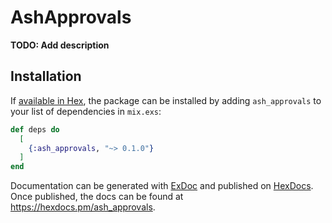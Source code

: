 # AshApprovals

**TODO: Add description**

## Installation

If [available in Hex](https://hex.pm/docs/publish), the package can be installed
by adding `ash_approvals` to your list of dependencies in `mix.exs`:

```elixir
def deps do
  [
    {:ash_approvals, "~> 0.1.0"}
  ]
end
```

Documentation can be generated with [ExDoc](https://github.com/elixir-lang/ex_doc)
and published on [HexDocs](https://hexdocs.pm). Once published, the docs can
be found at <https://hexdocs.pm/ash_approvals>.

